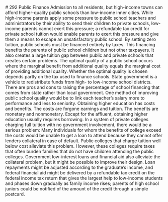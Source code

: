 \# 292 Public Finance Admission to all residents, but high-income towns can afford higher-quality public schools than low-income inner cities. While high-income parents apply some pressure to public school teachers and administrators by their ability to send their children to private schools, low-income parents cannot exert this pressure; a refundable tax credit for private school tuition would enable parents to exert this pressure and give them a means to escape an unsatisfactory public school. By setting zero tuition, public schools must be financed entirely by taxes. This financing benefits the parents of public school children but not other taxpayers. It also creates a large tuition gap between public and private schools that creates certain problems. The optimal quality of a public school occurs where the marginal benefit from additional quality equals the marginal cost of providing additional quality. Whether the optimal quality is chosen depends partly on the tax used to finance schools. State government is a vehicle to redistribute funds from high- to low-income school districts. There are pros and cons to raising the percentage of school financing that comes from state rather than local government. One method of improving public school quality would be to link each teacher’s salary more to performance and less to seniority. Obtaining higher education has costs and benefits. The costs are forgone earnings and tuition. The benefits are monetary and nonmonetary. Except for the affluent, obtaining higher education usually requires borrowing. In a system of private colleges charging full tuition with no government involvement, there would be a serious problem: Many individuals for whom the benefits of college exceed the costs would be unable to get a loan to attend because they cannot offer lenders collateral in case of default. Public colleges that charge tuition well below cost alleviate this problem. However, these colleges require taxes that often burden families that do not have children attending the public colleges. Government low-interest loans and financial aid also alleviate the collateral problem, but it might be possible to improve their design. Loan repayments might be adjusted according to the graduate’s income, and federal financial aid might be delivered by a refundable tax credit on the federal income tax return that gives the largest help to low-income students and phases down gradually as family income rises; parents of high school juniors could be notified of the amount of the credit through a simple postcard.
